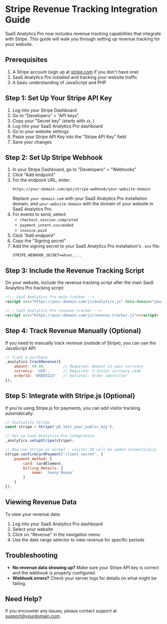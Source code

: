 # Stripe Revenue Tracking Integration Guide

SaaS Analytics Pro now includes revenue tracking capabilities that integrate with Stripe. This guide will walk you through setting up revenue tracking for your website.

## Prerequisites

1. A Stripe account (sign up at [stripe.com](https://stripe.com) if you don't have one)
2. SaaS Analytics Pro installed and tracking your website traffic
3. A basic understanding of JavaScript and PHP

## Step 1: Set Up Your Stripe API Key

1. Log into your Stripe Dashboard
2. Go to "Developers" > "API keys"
3. Copy your "Secret key" (starts with `sk_`)
4. Log into your SaaS Analytics Pro dashboard
5. Go to your website settings
6. Paste your Stripe API Key into the "Stripe API Key" field
7. Save your changes

## Step 2: Set Up Stripe Webhook

1. In your Stripe Dashboard, go to "Developers" > "Webhooks"
2. Click "Add endpoint"
3. For the endpoint URL, enter:
   ```
   https://your-domain.com/api/stripe-webhook/your-website-domain
   ```
   Replace `your-domain.com` with your SaaS Analytics Pro installation domain, and `your-website-domain` with the domain of your website in SaaS Analytics Pro.
4. For events to send, select:
   - `checkout.session.completed`
   - `payment_intent.succeeded`
   - `invoice.paid`
5. Click "Add endpoint"
6. Copy the "Signing secret"
7. Add the signing secret to your SaaS Analytics Pro installation's `.env` file:
   ```
   STRIPE_WEBHOOK_SECRET=whsec_...
   ```

## Step 3: Include the Revenue Tracking Script

On your website, include the revenue tracking script after the main SaaS Analytics Pro tracking script:

```html
<!-- SaaS Analytics Pro main tracker -->
<script src="https://your-domain.com/js/analytics.js" data-domain="your-website.com"></script>

<!-- SaaS Analytics Pro revenue tracker -->
<script src="https://your-domain.com/js/revenue-tracker.js"></script>
```

## Step 4: Track Revenue Manually (Optional)

If you need to manually track revenue (outside of Stripe), you can use the JavaScript API:

```javascript
// Track a purchase
_analytics.trackRevenue({
    amount: 49.99,        // Required: Amount in your currency
    currency: 'USD',      // Required: 3-letter currency code
    orderId: 'ORDER123'   // Optional: Order identifier
});
```

## Step 5: Integrate with Stripe.js (Optional)

If you're using Stripe.js for payments, you can add visitor tracking automatically:

```javascript
// Initialize Stripe
const stripe = Stripe('pk_test_your_public_key');

// Set up SaaS Analytics Pro integration
_analytics.setupStripe(stripe);

// Now use Stripe as normal - visitor ID will be added automatically
stripe.confirmCardPayment('client_secret', {
    payment_method: {
        card: cardElement,
        billing_details: {
            name: 'Jenny Rosen'
        }
    }
});
```

## Viewing Revenue Data

To view your revenue data:

1. Log into your SaaS Analytics Pro dashboard
2. Select your website
3. Click on "Revenue" in the navigation menu
4. Use the date range selector to view revenue for specific periods

## Troubleshooting

- **No revenue data showing up?** Make sure your Stripe API key is correct and the webhook is properly configured.
- **Webhook errors?** Check your server logs for details on what might be failing.

## Need Help?

If you encounter any issues, please contact support at support@yourdomain.com.
